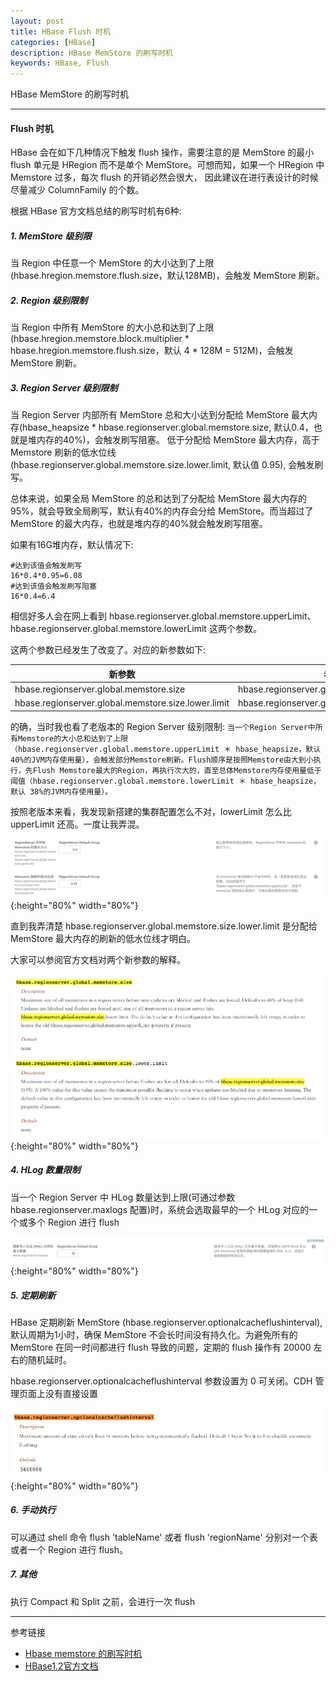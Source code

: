 ```yaml
---
layout: post
title: HBase Flush 时机
categories: [HBase]
description: HBase MemStore 的刷写时机
keywords: HBase, Flush
---
```


HBase MemStore 的刷写时机

---

#### Flush 时机

HBase 会在如下几种情况下触发 flush 操作，需要注意的是 MemStore 的最小 flush 单元是 HRegion 
而不是单个 MemStore。可想而知，如果一个 HRegion 中 Memstore 过多，每次 flush 的开销必然会很大，
因此建议在进行表设计的时候尽量减少 ColumnFamily 的个数。

根据 HBase 官方文档总结的刷写时机有6种:
##### 1. MemStore 级别限

当 Region 中任意一个 MemStore 的大小达到了上限(hbase.hregion.memstore.flush.size，默认128MB)，会触发 MemStore 刷新。

##### 2. Region 级别限制

当 Region 中所有 MemStore 的大小总和达到了上限(hbase.hregion.memstore.block.multiplier * hbase.hregion.memstore.flush.size，默认 4 * 128M = 512M)，会触发 MemStore 刷新。

##### 3. Region Server 级别限制

当 Region Server 内部所有 MemStore 总和大小达到分配给 MemStore 最大内存(hbase_heapsize * hbase.regionserver.global.memstore.size, 默认0.4，也就是堆内存的40%)，会触发刷写阻塞。
低于分配给 MemStore 最大内存，高于 Memstore 刷新的低水位线(hbase.regionserver.global.memstore.size.lower.limit, 默认值 0.95), 会触发刷写。

总体来说，如果全局 MemStore 的总和达到了分配给 MemStore 最大内存的95%，就会导致全局刷写，默认有40%的内存会分给 MemStore。而当超过了 MemStore 的最大内存，也就是堆内存的40%就会触发刷写阻塞。

如果有16G堆内存，默认情况下:
``` 
#达到该值会触发刷写
16*0.4*0.95=6.08
#达到该值会触发刷写阻塞
16*0.4=6.4
```

相信好多人会在网上看到 hbase.regionserver.global.memstore.upperLimit、hbase.regionserver.global.memstore.lowerLimit 这两个参数。

这两个参数已经发生了改变了。对应的新参数如下:

新参数 | 老参数 
-|-
hbase.regionserver.global.memstore.size | hbase.regionserver.global.memstore.upperLimit
hbase.regionserver.global.memstore.size.lower.limit | hbase.regionserver.global.memstore.lowerLimit

的确，当时我也看了老版本的 Region Server 级别限制:
`当一个Region Server中所有Memstore的大小总和达到了上限（hbase.regionserver.global.memstore.upperLimit ＊ hbase_heapsize，默认 40%的JVM内存使用量），会触发部分Memstore刷新。Flush顺序是按照Memstore由大到小执行，先Flush Memstore最大的Region，再执行次大的，直至总体Memstore内存使用量低于阈值（hbase.regionserver.global.memstore.lowerLimit ＊ hbase_heapsize，默认 38%的JVM内存使用量）。`

按照老版本来看，我发现新搭建的集群配置怎么不对，lowerLimit 怎么比 upperLimit 还高。一度让我弄混。

![](/images/blog/2019-06-25-1.png){:height="80%" width="80%"}

直到我弄清楚 hbase.regionserver.global.memstore.size.lower.limit 是分配给 MemStore 最大内存的刷新的低水位线才明白。

大家可以参阅官方文档对两个新参数的解释。

![](/images/blog/2019-06-25-2.png){:height="80%" width="80%"}

##### 4. HLog 数量限制

当一个 Region Server 中 HLog 数量达到上限(可通过参数 hbase.regionserver.maxlogs 配置)时，系统会选取最早的一个 HLog 对应的一个或多个 Region 进行 flush

![](/images/blog/2019-06-25-3.png){:height="80%" width="80%"}

##### 5. 定期刷新

HBase 定期刷新 MemStore (hbase.regionserver.optionalcacheflushinterval), 默认周期为1小时，确保 MemStore 不会长时间没有持久化。为避免所有的 MemStore 在同一时间都进行 flush 导致的问题，定期的 flush 操作有 20000 左右的随机延时。

hbase.regionserver.optionalcacheflushinterval 参数设置为 0 可关闭。CDH 管理页面上没有直接设置

![](/images/blog/2019-06-25-4.png){:height="80%" width="80%"}

##### 6. 手动执行

可以通过 shell 命令 flush 'tableName' 或者 flush 'regionName' 分别对一个表或者一个 Region 进行 flush。

##### 7. 其他

执行 Compact 和 Split 之前，会进行一次 flush

---
参考链接
* [Hbase memstore 的刷写时机](https://cloud.tencent.com/developer/article/1005744)
* [HBase1.2官方文档](https://hbase.apache.org/1.2/book.html)


